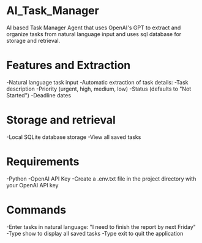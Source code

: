 # AI_Task_Manager
AI based Task Manager Agent that uses OpenAI's GPT to extract and organize tasks from natural language input and uses sql database for storage and retrieval.

# Features and Extraction
-Natural language task input
-Automatic extraction of task details:
 -Task description
 -Priority (urgent, high, medium, low)
 -Status (defaults to "Not Started")
 -Deadline dates
 
# Storage and retrieval
-Local SQLite database storage
-View all saved tasks

# Requirements
-Python
-OpenAI API Key
  -Create a .env.txt file in the project directory with your OpenAI API key

# Commands
-Enter tasks in natural language: "I need to finish the report by next Friday"
-Type show to display all saved tasks
-Type exit to quit the application


